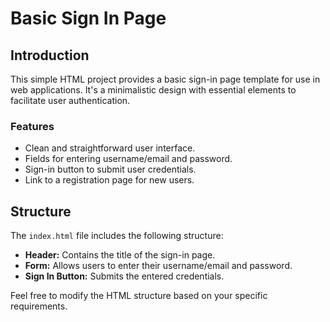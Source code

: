 # Basic Sign In Page

## Introduction

This simple HTML project provides a basic sign-in page template for use in web applications. It's a minimalistic design with essential elements to facilitate user authentication.

### Features

- Clean and straightforward user interface.
- Fields for entering username/email and password.
- Sign-in button to submit user credentials.
- Link to a registration page for new users.


## Structure

The `index.html` file includes the following structure:

- **Header:** Contains the title of the sign-in page.
- **Form:** Allows users to enter their username/email and password.
- **Sign In Button:** Submits the entered credentials.

Feel free to modify the HTML structure based on your specific requirements.

